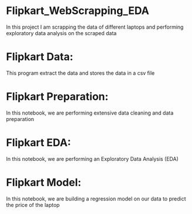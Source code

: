 # Flipkart_WebScrapping_EDA
In this project I am scrapping the data of different laptops and performing exploratory data analysis on the scraped data

# Flipkart Data:
This program extract the data and stores the data in a csv file

# Flipkart Preparation:
In this notebook, we are performing extensive data cleaning and data preparation

# Flipkart EDA:
In this notebook, we are performing an Exploratory Data Analysis (EDA)

# Flipkart Model:
In this notebook, we are building a regression model on our data to predict the price of the laptop
